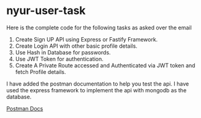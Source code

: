 # nyur-user-task

Here is the complete code for the following tasks as asked over the email 
1.	Create Sign UP API using Express or Fastify Framework.
2.	Create Login API with other basic profile details.
3.	Use Hash in Database for passwords.
4.	Use JWT Token for authentication.
5.	Create A Private Route accessed and Authenticated via JWT token and fetch Profile details.

I have added the postman documentation to help you test the api. I have used the express framework to implement the api with mongodb as the database.  

[Postman Docs](Nyur-user.postman_collection.json)
